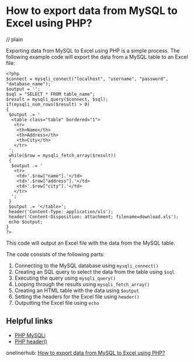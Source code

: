 # How to export data from MySQL to Excel using PHP?
// plain

Exporting data from MySQL to Excel using PHP is a simple process. The following example code will export the data from a MySQL table to an Excel file:
```
<?php
$connect = mysqli_connect("localhost", "username", "password", "database_name");
$output = '';
$sql = "SELECT * FROM table_name";
$result = mysqli_query($connect, $sql);
if(mysqli_num_rows($result) > 0)
{
 $output .= '
  <table class="table" bordered="1">
   <tr>
    <th>Name</th>
    <th>Address</th>
    <th>City</th>
   </tr>
 ';
 while($row = mysqli_fetch_array($result))
 {
  $output .= '
   <tr>
    <td>'.$row["name"].'</td>
    <td>'.$row["address"].'</td>
    <td>'.$row["city"].'</td>
   </tr>
  ';
 }
 $output .= '</table>';
 header('Content-Type: application/xls');
 header('Content-Disposition: attachment; filename=download.xls');
 echo $output;
}
?>
```
This code will output an Excel file with the data from the MySQL table.

The code consists of the following parts:
1. Connecting to the MySQL database using `mysqli_connect()`
2. Creating an SQL query to select the data from the table using `$sql`
3. Executing the query using `mysqli_query()`
4. Looping through the results using `mysqli_fetch_array()`
5. Creating an HTML table with the data using `$output`
6. Setting the headers for the Excel file using `header()`
7. Outputting the Excel file using `echo`

## Helpful links
- [PHP MySQLi](https://www.php.net/manual/en/book.mysqli.php)
- [PHP header()](https://www.php.net/manual/en/function.header.php)

onelinerhub: [How to export data from MySQL to Excel using PHP?](https://onelinerhub.com/php-mysql/how-to-export-data-from-mysql-to-excel-using-php)